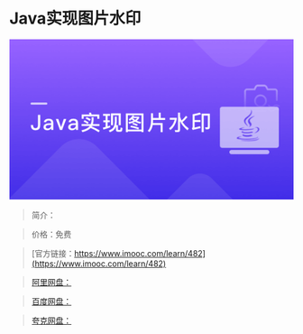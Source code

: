 # Java实现图片水印

![img](../../assets/5fe442e90001c58105400304.jpg)

> 简介：

> 价格：免费

> [官方链接：https://www.imooc.com/learn/482](https://www.imooc.com/learn/482)

> [阿里网盘：]()

> [百度网盘：]()

> [夸克网盘：]()
